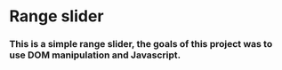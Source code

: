 # Range slider
### This is a simple range slider, the goals of this project was to use DOM manipulation and Javascript.
